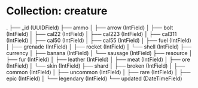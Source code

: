 # Collection: creature


.
├── _id (UUIDField)
├── ammo
│   ├── arrow (IntField)
│   ├── bolt (IntField)
│   ├── cal22 (IntField)
│   ├── cal223 (IntField)
│   ├── cal311 (IntField)
│   ├── cal50 (IntField)
│   ├── cal55 (IntField)
│   ├── fuel (IntField)
│   ├── grenade (IntField)
│   ├── rocket (IntField)
│   └── shell (IntField)
├── currency
│   ├── banana (IntField)
│   └── sausage (IntField)
├── resource
│   ├── fur (IntField)
│   ├── leather (IntField)
│   ├── meat (IntField)
│   ├── ore (IntField)
│   └── skin (IntField)
├── shard
│   ├── broken (IntField)
│   ├── common (IntField)
│   ├── uncommon (IntField)
│   ├── rare (IntField)
│   ├── epic (IntField)
│   └── legendary (IntField)
└── updated (DateTimeField)